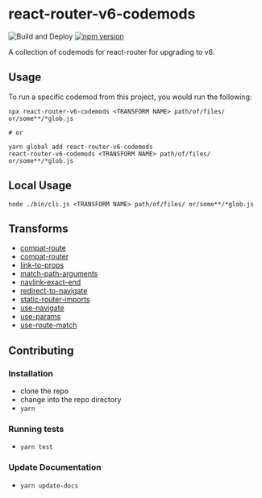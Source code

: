 # react-router-v6-codemods

![Build and Deploy](https://github.com/rajasegar/react-router-v6-codemods/workflows/CI/badge.svg)
[![npm version](http://img.shields.io/npm/v/react-router-v6-codemods.svg?style=flat)](https://npmjs.org/package/react-router-v6-codemods 'View this project on npm')


A collection of codemods for react-router for upgrading to v6.

## Usage

To run a specific codemod from this project, you would run the following:

```
npx react-router-v6-codemods <TRANSFORM NAME> path/of/files/ or/some**/*glob.js

# or

yarn global add react-router-v6-codemods
react-router-v6-codemods <TRANSFORM NAME> path/of/files/ or/some**/*glob.js
```

## Local Usage
```
node ./bin/cli.js <TRANSFORM NAME> path/of/files/ or/some**/*glob.js
```

## Transforms

<!--TRANSFORMS_START-->
* [compat-route](transforms/compat-route/README.md)
* [compat-router](transforms/compat-router/README.md)
* [link-to-props](transforms/link-to-props/README.md)
* [match-path-arguments](transforms/match-path-arguments/README.md)
* [navlink-exact-end](transforms/navlink-exact-end/README.md)
* [redirect-to-navigate](transforms/redirect-to-navigate/README.md)
* [static-router-imports](transforms/static-router-imports/README.md)
* [use-navigate](transforms/use-navigate/README.md)
* [use-params](transforms/use-params/README.md)
* [use-route-match](transforms/use-route-match/README.md)
<!--TRANSFORMS_END-->

## Contributing

### Installation

* clone the repo
* change into the repo directory
* `yarn`

### Running tests

* `yarn test`

### Update Documentation

* `yarn update-docs`
